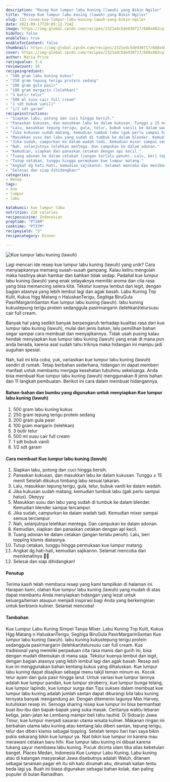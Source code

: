```yaml
---
description: "Resep Kue lumpur labu kuning (lawuh) yang Bikin Ngiler"
title: "Resep Kue lumpur labu kuning (lawuh) yang Bikin Ngiler"
slug: 131-resep-kue-lumpur-labu-kuning-lawuh-yang-bikin-ngiler
date: 2021-09-17T20:05:12.714Z
image: https://img-global.cpcdn.com/recipes/2321edc5de930717/680x482cq70/kue-lumpur-labu-kuning-lawuh-foto-resep-utama.jpg
hideToc: false
enableToc: true
enableTocContent: false
thumbnail: https://img-global.cpcdn.com/recipes/2321edc5de930717/680x482cq70/kue-lumpur-labu-kuning-lawuh-foto-resep-utama.jpg
cover: https://img-global.cpcdn.com/recipes/2321edc5de930717/680x482cq70/kue-lumpur-labu-kuning-lawuh-foto-resep-utama.jpg
author: Maria Price
ratingvalue: 3.4
reviewcount: 16
recipeingredient:
- "500 gram labu kuning kukus"
- "250 gram tepung terigu protein sedang"
- "200 gram gula pasir"
- "100 gram margarin (lelehkan)"
- "3 butir telur"
- "500 ml susu cair full cream"
- "1 sdt bubuk vanili"
- "1/2 sdt garam"
recipeinstructions:
- "Siapkan labu, potong dan cuci hingga bersih."
- "Panaskan kukusan, dan masukkan labu ke dalam kukusan. Tunggu ± 15 menit Setelah dikukus timbang labu sesuai takaran."
- "Lalu, masukkan tepung terigu, gula, telur, bubuk vanili ke dalam wadah."
- "Jika kukusan sudah matang, kemudian tumbuk labu (gak perlu sampai halus). Okeyyy"
- "Masukkan susu dan labu yang sudah di tumbuk ke dalam blender. Kemudian blender sampai tercampur."
- "Jika sudah, campurkan ke dalam wadah tadi. Kemudian mixer sampai semua tercampur."
- "Nah, selanjutnya lelehkan mentega. Dan campukan ke dalam adonan."
- "Kemudian, siapkan dan panaskan cetakan dengan api kecil."
- "Tuang adonan ke dalam cetakan (jangan terlalu penuh). Lalu, beri topping kismis diatasnya."
- "Tutup cetakan, tunggu hingga permukaan kue lumpur matang."
- "Angkat dg hati-hati, kemudian sajikannn. Selamat mencoba dan menikmatinya 🤗🥰"
- "Selesai dan siap dihidangkan!"
categories:
- Resep
tags:
- kue
- lumpur
- labu

katakunci: kue lumpur labu 
nutrition: 210 calories
recipecuisine: Indonesian
preptime: "PT16M"
cooktime: "PT37M"
recipeyield: "3"
recipecategory: Dinner

---
```



![Kue lumpur labu kuning (lawuh)](https://img-global.cpcdn.com/recipes/2321edc5de930717/680x482cq70/kue-lumpur-labu-kuning-lawuh-foto-resep-utama.jpg)

Lagi mencari ide resep kue lumpur labu kuning (lawuh) yang unik? Cara menyiapkannya memang susah-susah gampang. Kalau keliru mengolah maka hasilnya akan hambar dan bahkan tidak sedap. Padahal kue lumpur labu kuning (lawuh) yang enak selayaknya memiliki aroma dan cita rasa yang bisa memancing selera kita.
Tekstur kuenya lembut dan legit, dengan bagian atasnya yang lebih lembut lagi dan agak basah. Labu Kuning Tnp Kulit, Kukus Hgg Matang n HaluskanTerigu, Segitiga BiruGula PasirMargarinSantan Kue lumpur labu kuning (lawuh). labu kuning kukustepung terigu protein sedanggula pasirmargarin (lelehkan)telursusu cair full cream. 

Banyak hal yang sedikit banyak berpengaruh terhadap kualitas rasa dari kue lumpur labu kuning (lawuh), mulai dari jenis bahan, lalu pemilihan bahan segar sampai cara membuat dan menyajikannya. Tidak usah pusing kalau hendak menyiapkan kue lumpur labu kuning (lawuh) yang enak di mana pun anda berada, karena asal sudah tahu triknya maka hidangan ini mampu jadi suguhan spesial.


Nah, kali ini kita coba, yuk, variasikan kue lumpur labu kuning (lawuh) sendiri di rumah. Tetap berbahan sederhana, hidangan ini dapat memberi manfaat untuk membantu menjaga kesehatan tubuhmu sekeluarga. Anda bisa membuat Kue lumpur labu kuning (lawuh) menggunakan 8 jenis bahan dan 11 langkah pembuatan. Berikut ini cara dalam membuat hidangannya.

<!--inarticleads1-->

#### Bahan-bahan dan bumbu yang digunakan untuk menyiapkan Kue lumpur labu kuning (lawuh)

1. 500 gram labu kuning kukus
1. 250 gram tepung terigu protein sedang
1. 200 gram gula pasir
1. 100 gram margarin (lelehkan)
1. 3 butir telur
1. 500 ml susu cair full cream
1. 1 sdt bubuk vanili
1. 1/2 sdt garam

<!--inarticleads2-->

#### Cara membuat Kue lumpur labu kuning (lawuh)

1. Siapkan labu, potong dan cuci hingga bersih.
1. Panaskan kukusan, dan masukkan labu ke dalam kukusan. Tunggu ± 15 menit Setelah dikukus timbang labu sesuai takaran.
1. Lalu, masukkan tepung terigu, gula, telur, bubuk vanili ke dalam wadah.
1. Jika kukusan sudah matang, kemudian tumbuk labu (gak perlu sampai halus). Okeyyy
1. Masukkan susu dan labu yang sudah di tumbuk ke dalam blender. Kemudian blender sampai tercampur.
1. Jika sudah, campurkan ke dalam wadah tadi. Kemudian mixer sampai semua tercampur.
1. Nah, selanjutnya lelehkan mentega. Dan campukan ke dalam adonan.
1. Kemudian, siapkan dan panaskan cetakan dengan api kecil.
1. Tuang adonan ke dalam cetakan (jangan terlalu penuh). Lalu, beri topping kismis diatasnya.
1. Tutup cetakan, tunggu hingga permukaan kue lumpur matang.
1. Angkat dg hati-hati, kemudian sajikannn. Selamat mencoba dan menikmatinya 🤗🥰
1. Selesai dan siap dihidangkan!

#### Penutup

Terima kasih telah membaca resep yang kami tampilkan di halaman ini. Harapan kami, olahan Kue lumpur labu kuning (lawuh) yang mudah di atas dapat membantu Anda menyiapkan hidangan yang lezat untuk keluarga/teman ataupun menjadi inspirasi bagi Anda yang berkeinginan untuk berbisnis kuliner. Selamat mencoba!

#### Tambahan

Kue Lumpur Labu Kuning Simpel Tanpa Mixer. Labu Kuning Tnp Kulit, Kukus Hgg Matang n HaluskanTerigu, Segitiga BiruGula PasirMargarinSantan Kue lumpur labu kuning (lawuh). labu kuning kukustepung terigu protein sedanggula pasirmargarin (lelehkan)telursusu cair full cream. Kue tradisional yang memiliki perpaduan cita rasa manis dan gurih ini, bisa dengan mudah ditemukan di mana saja. Tekstur kuenya lembut dan legit, dengan bagian atasnya yang lebih lembut lagi dan agak basah. Resep asli kue ini menggunakan bahan kentang kukus yang dihaluskan. Kue lumpur labu kuning dapat disajikan sebagai menu takjil teman minum es. Kocok telur ayam dan gula pasir hingga larut. Untuk variasi kue lumpur lainnya adalah kue lumpur pandan, kue lumpur stroberry, kue lumpur bunga telang, kue lumpur lapindo, kue lumpur surga dan Tips sukses dalam membuat kue lumpur labu kuning adalah jumlah santan dapat dikurangi bila labu kuning ternyata banyak mengandung air. Dengan ditemenin lagunya Mas Harvey, kutuliskan resep ini. Semoga sharing resep kue lumpur ini bisa bermanfaat buat ibu-ibu dan bapak-bapak yang suka masak. Ceritanya waktu lebaran ketiga, jalan-jalan ke Lembang mampir beli tahu tauhid. Di Sidoarjo Jawa Timur, kue lumpur menjadi sasaran utama wisata kuliner. Makanan ringan ini berbahan utama labu kuning atau kentang lalu diberi santan, tepung terigu, telur dan diberi kismis sebagai topping. Setelah tempo hari hari saya bikin pukis sekarang bikin kue lumpur ya. Niat bikin kue lumpur ini karena mau merawani cetakan baru hihi. Kue lumpur labu kuning ini dibuat karena tukang sayur membawa labu kuning. Pucuk dicinta ulam tiba alias kebetulan banget. Places Medan, Indonesia Kue Lumpur Labu Kuning. Labu kuning atau di kalangan masyarakat Jawa disebutnya adalah Waluh, ditanam sebagai tanaman pagar eh itu sih kalo dirumah aku, dirumah kalian tentu beda lagi ya. Buah ini biasa digunakan sebagai bahan kolak, dan paling populer di bulan Ramadhan. 

